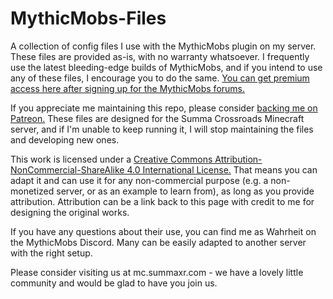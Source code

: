 MythicMobs-Files
===============

A collection of config files I use with the MythicMobs plugin on my server. These files are provided as-is, with no warranty whatsoever. I frequently use the latest bleeding-edge builds of MythicMobs, and if you intend to use any of these files, I encourage you to do the same. [You can get premium access here after signing up for the MythicMobs forums.](https://www.mythicmobs.net/index.php?account/upgrades)

If you appreciate me maintaining this repo, please consider [backing me on Patreon.](https://www.patreon.com/summacrossroads) These files are designed for the Summa Crossroads Minecraft server, and if I'm unable to keep running it, I will stop maintaining the files and developing new ones.

This work is licensed under a [Creative Commons Attribution-NonCommercial-ShareAlike 4.0 International License.](http://creativecommons.org/licenses/by-nc-sa/4.0/) That means you can adapt it and can use it for any non-commercial purpose (e.g. a non-monetized server, or as an example to learn from), as long as you provide attribution. Attribution can be a link back to this page with credit to me for designing the original works.

If you have any questions about their use, you can find me as Wahrheit on the MythicMobs Discord. Many can be easily adapted to another server with the right setup.

Please consider visiting us at mc.summaxr.com - we have a lovely little community and would be glad to have you join us.